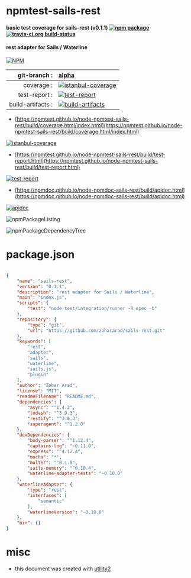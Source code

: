 # npmtest-sails-rest

#### basic test coverage for  sails-rest (v0.1.1)  [![npm package](https://img.shields.io/npm/v/npmtest-sails-rest.svg?style=flat-square)](https://www.npmjs.org/package/npmtest-sails-rest) [![travis-ci.org build-status](https://api.travis-ci.org/npmtest/node-npmtest-sails-rest.svg)](https://travis-ci.org/npmtest/node-npmtest-sails-rest)

#### rest adapter for Sails / Waterline

[![NPM](https://nodei.co/npm/sails-rest.png?downloads=true&downloadRank=true&stars=true)](https://www.npmjs.com/package/sails-rest)

| git-branch : | [alpha](https://github.com/npmtest/node-npmtest-sails-rest/tree/alpha)|
|--:|:--|
| coverage : | [![istanbul-coverage](https://npmtest.github.io/node-npmtest-sails-rest/build/coverage.badge.svg)](https://npmtest.github.io/node-npmtest-sails-rest/build/coverage.html/index.html)|
| test-report : | [![test-report](https://npmtest.github.io/node-npmtest-sails-rest/build/test-report.badge.svg)](https://npmtest.github.io/node-npmtest-sails-rest/build/test-report.html)|
| build-artifacts : | [![build-artifacts](https://npmtest.github.io/node-npmtest-sails-rest/glyphicons_144_folder_open.png)](https://github.com/npmtest/node-npmtest-sails-rest/tree/gh-pages/build)|

- [https://npmtest.github.io/node-npmtest-sails-rest/build/coverage.html/index.html](https://npmtest.github.io/node-npmtest-sails-rest/build/coverage.html/index.html)

[![istanbul-coverage](https://npmtest.github.io/node-npmtest-sails-rest/build/screenCapture.buildCi.browser.%252Ftmp%252Fbuild%252Fcoverage.lib.html.png)](https://npmtest.github.io/node-npmtest-sails-rest/build/coverage.html/index.html)

- [https://npmtest.github.io/node-npmtest-sails-rest/build/test-report.html](https://npmtest.github.io/node-npmtest-sails-rest/build/test-report.html)

[![test-report](https://npmtest.github.io/node-npmtest-sails-rest/build/screenCapture.buildCi.browser.%252Ftmp%252Fbuild%252Ftest-report.html.png)](https://npmtest.github.io/node-npmtest-sails-rest/build/test-report.html)

- [https://npmdoc.github.io/node-npmdoc-sails-rest/build/apidoc.html](https://npmdoc.github.io/node-npmdoc-sails-rest/build/apidoc.html)

[![apidoc](https://npmdoc.github.io/node-npmdoc-sails-rest/build/screenCapture.buildCi.browser.%252Ftmp%252Fbuild%252Fapidoc.html.png)](https://npmdoc.github.io/node-npmdoc-sails-rest/build/apidoc.html)

![npmPackageListing](https://npmtest.github.io/node-npmtest-sails-rest/build/screenCapture.npmPackageListing.svg)

![npmPackageDependencyTree](https://npmtest.github.io/node-npmtest-sails-rest/build/screenCapture.npmPackageDependencyTree.svg)



# package.json

```json

{
    "name": "sails-rest",
    "version": "0.1.1",
    "description": "rest adapter for Sails / Waterline",
    "main": "index.js",
    "scripts": {
        "test": "node test/integration/runner -R spec -b"
    },
    "repository": {
        "type": "git",
        "url": "https://github.com/zohararad/sails-rest.git"
    },
    "keywords": [
        "rest",
        "adapter",
        "sails",
        "waterline",
        "sails.js",
        "plugin"
    ],
    "author": "Zohar Arad",
    "license": "MIT",
    "readmeFilename": "README.md",
    "dependencies": {
        "async": "^1.4.2",
        "lodash": "^3.9.3",
        "restify": "^3.0.3",
        "superagent": "^1.2.0"
    },
    "devDependencies": {
        "body-parser": "^1.12.4",
        "captains-log": "~0.11.0",
        "express": "^4.12.4",
        "mocha": "*",
        "multer": "^0.1.8",
        "sails-memory": "^0.10.4",
        "waterline-adapter-tests": "~0.10.0"
    },
    "waterlineAdapter": {
        "type": "rest",
        "interfaces": [
            "semantic"
        ],
        "waterlineVersion": "~0.10.0"
    },
    "bin": {}
}
```



# misc
- this document was created with [utility2](https://github.com/kaizhu256/node-utility2)
